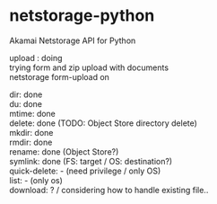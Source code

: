 # netstorage-python
Akamai Netstorage API for Python  

upload : doing  
trying form and zip upload with documents  
netstorage form-upload on

dir: done  
du: done  
mtime: done  
delete: done (TODO: Object Store directory delete)  
mkdir: done  
rmdir: done  
rename: done (Object Store?)  
symlink: done (FS: target / OS: destination?)  
quick-delete: - (need privilege / only OS)  
list: - (only os)  
download: ? / considering how to handle existing file..